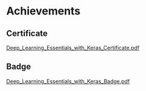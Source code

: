 

# Achievements
## Certificate
[Deep_Learning_Essentials_with_Keras_Certificate.pdf](https://prod-files-secure.s3.us-west-2.amazonaws.com/03e82b26-cccb-4906-bb56-adabcbdc0655/f5cf1405-8a02-49a4-beb6-3d50b033ba6e/Deep_Learning_Essentials_with_Keras_Certificate.pdf?X-Amz-Algorithm=AWS4-HMAC-SHA256&X-Amz-Content-Sha256=UNSIGNED-PAYLOAD&X-Amz-Credential=ASIAZI2LB466276T7FVE%2F20250202%2Fus-west-2%2Fs3%2Faws4_request&X-Amz-Date=20250202T231257Z&X-Amz-Expires=3600&X-Amz-Security-Token=IQoJb3JpZ2luX2VjEO%2F%2F%2F%2F%2F%2F%2F%2F%2F%2F%2FwEaCXVzLXdlc3QtMiJIMEYCIQCrKtnHJa1FCPSI19g%2BfqkLHN1pYecznicShma%2FZ8pPxgIhAJiG84v0xgusRHzCmQzsB8h5IPtGzt4HM3XWj%2BP9H%2BIhKogECPj%2F%2F%2F%2F%2F%2F%2F%2F%2F%2FwEQABoMNjM3NDIzMTgzODA1Igzvo2cb%2BtbJ7lVRch0q3AMj0J%2BCI0vAdU6cpXeK75Nf5OHiWumwSaxfGrfixHf%2FbWGwd5Ni6O%2BoRQCuQyqnirjoqX7ecTZoL4TaYHYsfvutzQNKcIriUyFUhQtfdlTXf7cskdJBy0tZgd0gCdnEsKR3ib8b0lLiuEfTE4SWD3AhhvBK%2BlCULCpWa015gDiD0l8e2xjkJ4PVvSapAsj1BXMSryO674DBRpDZY6TwejERqalTfR9YDHNxSquKZ8P%2FIQhxcisEWz01gdj1RM%2BCVtQhTYOTmlX61mruN2WJdauaRLJDro7PgqkRgb2%2Bn%2FuLO%2BwmU12PQX5BjVX06jdspFebXKnl8UiB2j%2FsTb6PD4l6xuutTF3Lb06X4rxG%2F%2BrFePcX9KAoomGcpmJheNCN55AkQUIXKsaYkDYgOgjfTShWWvMvofUtgyJ%2BFHQeIbl6yHtaz1Kb4w5baaejDrzJtkttlLKjCqrw2MFD9z3fC3cw2%2BIqcN3squc3sN9wW5aQaGL%2FgePz0hsvdbuttGcJkMPhW7yZJUoFiI%2BXXvKSh6t7pUMs58RdGWB9%2BVPjttRw2ewfU8ZhoAjn3BOPDbi6YF85gwKOnBiBHhz6%2FXB8ijPTwoTlLpG%2Bql9AW6nhLfobHjSnfrhBX7Xe7FwQ4TC65P%2B8BjqkAUOXKM7Dhtlnyu%2FMRihOMEB5xVy7lpfxwknLTA3Dxcpju3WoXh3MxixMCKUKTByG8YMRZTad%2BU5Uam%2BIt%2FF5tgNMg5B2Q15hCwP3Q5FUxmiGcaLmQa%2FvFhflgPY22AcJV7axBU8xrqIl1VnTXYBN32CcAMpHVnxKCfesic1FeGIutF2HvkHGPgl4gOWXtcp%2Fxgspp6gRkfwMeUZGsR7WUy65C%2Bau&X-Amz-Signature=91b964d5075419f53c88d744708d0e75f9632887096f3af4b73b5219bb37f2f7&X-Amz-SignedHeaders=host&x-id=GetObject)
## Badge
[Deep_Learning_Essentials_with_Keras_Badge.pdf](https://prod-files-secure.s3.us-west-2.amazonaws.com/03e82b26-cccb-4906-bb56-adabcbdc0655/5c209097-6d96-477f-a031-edc11aa6225f/Deep_Learning_Essentials_with_Keras_Badge.pdf?X-Amz-Algorithm=AWS4-HMAC-SHA256&X-Amz-Content-Sha256=UNSIGNED-PAYLOAD&X-Amz-Credential=ASIAZI2LB466276T7FVE%2F20250202%2Fus-west-2%2Fs3%2Faws4_request&X-Amz-Date=20250202T231257Z&X-Amz-Expires=3600&X-Amz-Security-Token=IQoJb3JpZ2luX2VjEO%2F%2F%2F%2F%2F%2F%2F%2F%2F%2F%2FwEaCXVzLXdlc3QtMiJIMEYCIQCrKtnHJa1FCPSI19g%2BfqkLHN1pYecznicShma%2FZ8pPxgIhAJiG84v0xgusRHzCmQzsB8h5IPtGzt4HM3XWj%2BP9H%2BIhKogECPj%2F%2F%2F%2F%2F%2F%2F%2F%2F%2FwEQABoMNjM3NDIzMTgzODA1Igzvo2cb%2BtbJ7lVRch0q3AMj0J%2BCI0vAdU6cpXeK75Nf5OHiWumwSaxfGrfixHf%2FbWGwd5Ni6O%2BoRQCuQyqnirjoqX7ecTZoL4TaYHYsfvutzQNKcIriUyFUhQtfdlTXf7cskdJBy0tZgd0gCdnEsKR3ib8b0lLiuEfTE4SWD3AhhvBK%2BlCULCpWa015gDiD0l8e2xjkJ4PVvSapAsj1BXMSryO674DBRpDZY6TwejERqalTfR9YDHNxSquKZ8P%2FIQhxcisEWz01gdj1RM%2BCVtQhTYOTmlX61mruN2WJdauaRLJDro7PgqkRgb2%2Bn%2FuLO%2BwmU12PQX5BjVX06jdspFebXKnl8UiB2j%2FsTb6PD4l6xuutTF3Lb06X4rxG%2F%2BrFePcX9KAoomGcpmJheNCN55AkQUIXKsaYkDYgOgjfTShWWvMvofUtgyJ%2BFHQeIbl6yHtaz1Kb4w5baaejDrzJtkttlLKjCqrw2MFD9z3fC3cw2%2BIqcN3squc3sN9wW5aQaGL%2FgePz0hsvdbuttGcJkMPhW7yZJUoFiI%2BXXvKSh6t7pUMs58RdGWB9%2BVPjttRw2ewfU8ZhoAjn3BOPDbi6YF85gwKOnBiBHhz6%2FXB8ijPTwoTlLpG%2Bql9AW6nhLfobHjSnfrhBX7Xe7FwQ4TC65P%2B8BjqkAUOXKM7Dhtlnyu%2FMRihOMEB5xVy7lpfxwknLTA3Dxcpju3WoXh3MxixMCKUKTByG8YMRZTad%2BU5Uam%2BIt%2FF5tgNMg5B2Q15hCwP3Q5FUxmiGcaLmQa%2FvFhflgPY22AcJV7axBU8xrqIl1VnTXYBN32CcAMpHVnxKCfesic1FeGIutF2HvkHGPgl4gOWXtcp%2Fxgspp6gRkfwMeUZGsR7WUy65C%2Bau&X-Amz-Signature=5f8fdfe41c2131c17937bcb8b061d6f654782730f0d6307c6b57a6c4cbca1611&X-Amz-SignedHeaders=host&x-id=GetObject)
